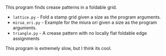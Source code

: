 This program finds crease patterns in a foldable grid.

- `lattice.py` - Fold a stamp grid given a size as the program arguments.
- `mirua_ori.py` - Example for the miura ori given a size as the program arguments.
- `triangle.py` - A crease pattern with no locally flat foldable edge assignments

This program is extremely slow, but I think its cool.

